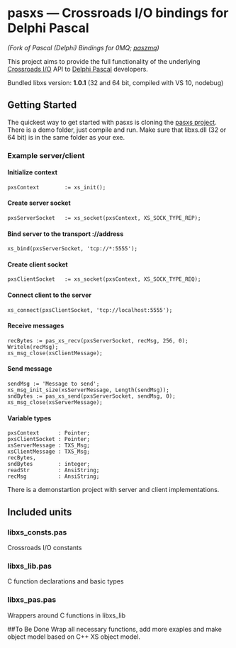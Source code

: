 # pasxs &mdash; Crossroads I/O bindings for Delphi Pascal
*(Fork of Pascal (Delphi) Bindings for 0MQ; [paszmq](https://github.com/colinj/paszmq))*

This project aims to provide the full functionality of the underlying [Crossroads I/O](http://www.crossroads.io/) API to [Delphi Pascal](http://www.embarcadero.com/products/delphi) developers.

Bundled libxs version: **1.0.1** (32 and 64 bit, compiled with VS 10, nodebug)

## Getting Started

The quickest way to get started with pasxs is cloning the [pasxs project](https://github.com/mihaelamj/pasxs). There is a demo folder, just compile and run. Make sure that libxs.dll (32 or 64 bit) is in the same folder as your exe.

### Example server/client

#### Initialize context
```pxsContext        := xs_init();```
#### Create server socket
```pxsServerSocket   := xs_socket(pxsContext, XS_SOCK_TYPE_REP);```
#### Bind server to the transport ://address
```xs_bind(pxsServerSocket, 'tcp://*:5555');```


#### Create client socket
```pxsClientSocket   := xs_socket(pxsContext, XS_SOCK_TYPE_REQ);```
#### Connect client to the server
```xs_connect(pxsClientSocket, 'tcp://localhost:5555');```
#### Receive messages
```xs_msg_init(xsClientMessage);
recBytes := pas_xs_recv(pxsServerSocket, recMsg, 256, 0);
Writeln(recMsg);
xs_msg_close(xsClientMessage);
```
#### Send message
```
sendMsg := 'Message to send';
xs_msg_init_size(xsServerMessage, Length(sendMsg));
sndBytes := pas_xs_send(pxsServerSocket, sendMsg, 0);
xs_msg_close(xsServerMessage);
```
#### Variable types
```
pxsContext      : Pointer;
pxsClientSocket : Pointer;
xsServerMessage : TXS_Msg;
xsClientMessage : TXS_Msg;
recBytes,
sndBytes        : integer;
readStr         : AnsiString;
recMsg          : AnsiString;
```

There is a demonstartion project with server and client implementations.


## Included units

### libxs_consts.pas
Crossroads I/O constants 


### libxs_lib.pas
C function declarations and basic types 


### libxs_pas.pas
Wrappers around C functions in libxs_lib

##To Be Done
Wrap all necessary functions, add more exaples and make object model based on C++ XS object model.


